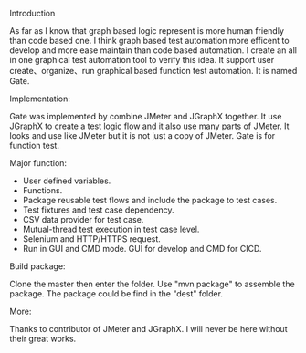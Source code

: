 Introduction

As far as I know that graph based logic represent is more human friendly than code based one. I think graph based test automation more efficent to develop and more ease maintain than code based automation. 
I create an all in one graphical test automation tool to verify this idea. It support user create、organize、run graphical based function test automation. It is named Gate. 

Implementation:

Gate was implemented by combine JMeter and JGraphX together. It use JGraphX to create a test logic flow and it also use many parts of JMeter.
It looks and use like JMeter but it is not just a copy of JMeter. Gate is for function test.

Major function:
- User defined variables.
- Functions.
- Package reusable test flows and include the package to test cases.
- Test fixtures and test case dependency.
- CSV data provider for test case.
- Mutual-thread test execution in test case level.
- Selenium and HTTP/HTTPS request.
- Run in GUI and CMD mode. GUI for develop and CMD for CICD.  

Build package:

Clone the master then enter the folder. Use "mvn package" to assemble the package. The package could be find in the "dest" folder. 

More:

Thanks to contributor of JMeter and JGraphX. I will never be here without their great works. 